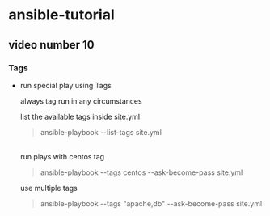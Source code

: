 # ansible-tutorial
## video number 10
### Tags

- run special play using Tags

    always tag run in any circumstances<br/>

    list the available tags inside site.yml
    > ansible-playbook --list-tags site.yml 

    <br/>run plays with centos tag
    >ansible-playbook --tags centos --ask-become-pass site.yml

    use multiple tags
    >ansible-playbook --tags "apache,db" --ask-become-pass site.yml